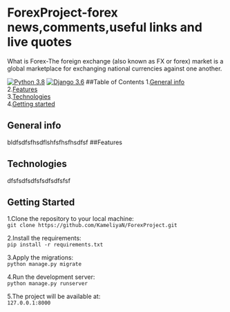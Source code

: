 # ForexProject-forex news,comments,useful links and live quotes
What is Forex-The foreign exchange (also known as FX or forex) market is a global marketplace for exchanging national currencies against one another.

[![Python 3.8](https://img.shields.io/badge/python-3.8-green.svg)](https://www.python.org/)
[![Django 3.6](https://img.shields.io/badge/django-3.1.3-green.svg)](https://www.djangoproject.com/)
##Table of Contents
1.[General info](#general-info)\
2.[Features](#features)\
3.[Technologies](#technologies)\
4.[Getting started](#getting-started)
## General info
bldfsdfsfhsdflshfsfhsfhsdfsf
##Features
## Technologies
dfsfsdfsdfsfsdfsdfsfsf
## Getting Started
1.Clone the repository to your local machine:\
`git clone https://github.com/KameliyaN/ForexProject.git`

2.Install the requirements:\
`pip install -r requirements.txt`

3.Apply the migrations:\
`python manage.py migrate`
 
4.Run the development server:\
 `python manage.py runserver`

5.The project will be available at:\
 `127.0.0.1:8000`

